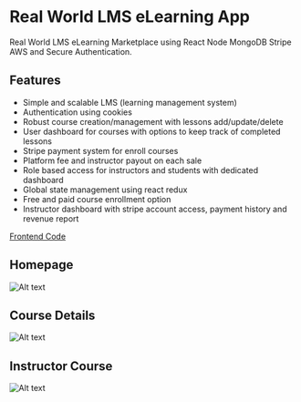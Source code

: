 # Real World LMS eLearning App

Real World LMS eLearning Marketplace using React Node MongoDB Stripe AWS and Secure Authentication.

## Features

-   Simple and scalable LMS (learning management system)
-   Authentication using cookies
-   Robust course creation/management with lessons add/update/delete
-   User dashboard for courses with options to keep track of completed lessons
-   Stripe payment system for enroll courses
-   Platform fee and instructor payout on each sale
-   Role based access for instructors and students with dedicated dashboard
-   Global state management using react redux
-   Free and paid course enrollment option
-   Instructor dashboard with stripe account access, payment history and revenue report

[Frontend Code](https://github.com/mehedi008h/online-learning-platfrom-client-reactjs)

## Homepage

<img src="../server/client/src/assets/2022-07-28_184914.png" alt="Alt text" title="Optional title">

## Course Details

<img src="../server/client/src/assets/2022-07-28_185513.png" alt="Alt text" title="Optional title">

## Instructor Course

<img src="../server/client/src/assets/2022-07-28_185342.png" alt="Alt text" title="Optional title">
